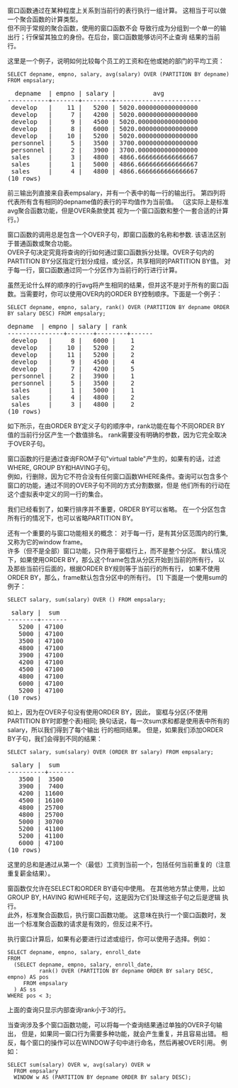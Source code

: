 窗口函数通过在某种程度上关系到当前行的表行执行一组计算。 这相当于可以做一个聚合函数的计算类型。  
但不同于常规的聚合函数，使用的窗口函数不会 导致行成为分组到一个单一的输出行；行保留其独立的身份。在后台，窗口函数能够访问不止查询 结果的当前行。

这里是一个例子，说明如何比较每个员工的工资和在他或她的部门的平均工资：

```
SELECT depname, empno, salary, avg(salary) OVER (PARTITION BY depname) FROM empsalary;
```
<pre>
  depname  | empno | salary |          avg
-----------+-------+--------+-----------------------
 develop   |    11 |   5200 | 5020.0000000000000000
 develop   |     7 |   4200 | 5020.0000000000000000
 develop   |     9 |   4500 | 5020.0000000000000000
 develop   |     8 |   6000 | 5020.0000000000000000
 develop   |    10 |   5200 | 5020.0000000000000000
 personnel |     5 |   3500 | 3700.0000000000000000
 personnel |     2 |   3900 | 3700.0000000000000000
 sales     |     3 |   4800 | 4866.6666666666666667
 sales     |     1 |   5000 | 4866.6666666666666667
 sales     |     4 |   4800 | 4866.6666666666666667
(10 rows)
</pre>

前三输出列直接来自表empsalary，并有一个表中的每一行的输出行。 第四列将代表所有含有相同的depname值的表行的平均值作为当前值。 （这实际上是标准avg聚合函数功能，但是OVER条款使其 视为一个窗口函数和整个一套合适的计算行。）

窗口函数的调用总是包含一个OVER子句，即窗口函数的名称和参数. 该语法区别于普通函数或聚合功能。  
OVER子句决定究竟将查询的行如何通过窗口函数拆分处理。OVER子句内的PARTITION BY分区指定行划分成组，或分区，共享相同的PARTITION BY值。 对于每一行，窗口函数通过同一个分区作为当前行的行进行计算。

虽然无论什么样的顺序的行avg将产生相同的结果，但并这不是对于所有的窗口函数。当需要时，你可以使用OVER内的ORDER BY控制顺序。下面是一个例子：

```
SELECT depname, empno, salary, rank() OVER (PARTITION BY depname ORDER BY salary DESC) FROM empsalary;
```
<pre>
depname  | empno | salary | rank
---------------+-------+--------+------
 develop   |     8 |   6000 |    1
 develop   |    10 |   5200 |    2
 develop   |    11 |   5200 |    2
 develop   |     9 |   4500 |    4
 develop   |     7 |   4200 |    5
 personnel |     2 |   3900 |    1
 personnel |     5 |   3500 |    2
 sales     |     1 |   5000 |    1
 sales     |     4 |   4800 |    2
 sales     |     3 |   4800 |    2
(10 rows)
</pre>

如下所示，在由ORDER BY定义子句的顺序中，rank功能在每个不同ORDER BY值的当前行分区产生一个数值排名。 rank需要没有明确的参数，因为它完全取决于OVER子句。

窗口函数的行是通过查询FROM子句"virtual table"产生的，如果有的话，过滤WHERE, GROUP BY和HAVING子句。  
例如，行删除，因为它不符合没有任何窗口函数WHERE条件。查询可以包含多个窗口的功能，通过不同的OVER子句不同的方式分割数据，但是 他们所有的行动在这个虚拟表中定义的同一行的集合。

我们已经看到了，如果行排序并不重要，ORDER BY可以省略。 在一个分区包含所有行的情况下，也可以省略PARTITION BY。

还有一个重要的与窗口功能相关的概念： 对于每一行，是有其分区范围内的行集,又称为它的window frame。  
许多（但不是全部）窗口功能，只作用于窗框行上，而不是整个分区。 默认情况下，如果使用ORDER BY，那么这个frame包含从分区开始到当前的所有行， 以及那些当前行后面的，根据ORDER BY规则等于当前行的所有行， 如果不使用ORDER BY，那么，frame默认包含分区中的所有行。 [1] 下面是一个使用sum的例子：

```
SELECT salary, sum(salary) OVER () FROM empsalary;
```
<pre>
 salary |  sum
--------+-------
   5200 | 47100
   5000 | 47100
   3500 | 47100
   4800 | 47100
   3900 | 47100
   4200 | 47100
   4500 | 47100
   4800 | 47100
   6000 | 47100
   5200 | 47100
(10 rows)
</pre>

如上，因为在OVER子句没有使用ORDER BY，因此， 窗框与分区(不使用PARTITION BY时即整个表)相同;
换句话说，每一次sum求和都是使用表中所有的salary，所以我们得到了每个输出 行的相同结果。 但是，如果我们添加ORDER BY子句，我们会得到不同的结果：

```
SELECT salary, sum(salary) OVER (ORDER BY salary) FROM empsalary;
```

<pre>
 salary |  sum
----------+-------
   3500 |  3500
   3900 |  7400
   4200 | 11600
   4500 | 16100
   4800 | 25700
   4800 | 25700
   5000 | 30700
   5200 | 41100
   5200 | 41100
   6000 | 47100
(10 rows)
</pre>

这里的总和是通过从第一个（最低）工资到当前一个，包括任何当前重复的（注意 重复薪金结果）。

窗函数仅允许在SELECT和ORDER BY语句中使用。 在其他地方禁止使用，比如GROUP BY, HAVING 和WHERE子句，这是因为它们处理这些子句之后是逻辑 执行。  
此外，标准聚合函数后，执行窗口函数功能。 这意味在执行一个窗口函数时，发出一个标准聚合函数的请求是有效的，但反过来不行。

执行窗口计算后，如果有必要进行过滤或组行，你可以使用子选择。例如：

```
SELECT depname, empno, salary, enroll_date
FROM
  (SELECT depname, empno, salary, enroll_date,
          rank() OVER (PARTITION BY depname ORDER BY salary DESC, empno) AS pos
     FROM empsalary
  ) AS ss
WHERE pos < 3;
```

上面的查询只显示内部查询rank小于3的行。

当查询涉及多个窗口函数功能，可以将每一个查询结果通过单独的OVER子句输出， 但是，如果同一窗口行为需要多种功能，就会产生重复，并且容易出错。 相反，每个窗口的操作可以在WINDOW子句中进行命名，然后再被OVER引用。 例如：

```
SELECT sum(salary) OVER w, avg(salary) OVER w
  FROM empsalary
  WINDOW w AS (PARTITION BY depname ORDER BY salary DESC);
```
